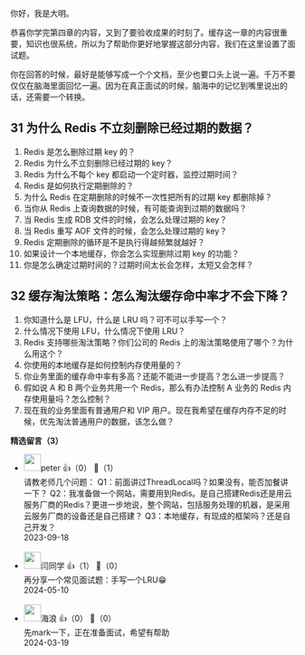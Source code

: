 你好，我是大明。

恭喜你学完第四章的内容，又到了要验收成果的时刻了。缓存这一章的内容很重要，知识也很系统，所以为了帮助你更好地掌握这部分内容，我们在这里设置了面试题。

你在回答的时候，最好是能够写成一个个文档，至少也要口头上说一遍。千万不要仅仅在脑海里面回忆一遍。因为在真正面试的时候，脑海中的记忆到嘴里说出的话，还需要一个转换。

## 31 为什么 Redis 不立刻删除已经过期的数据？

01. Redis 是怎么删除过期 key 的？
02. Redis 为什么不立刻删除已经过期的 key？
03. Redis 为什么不每个 key 都启动一个定时器，监控过期时间？
04. Redis 是如何执行定期删除的？
05. 为什么 Redis 在定期删除的时候不一次性把所有的过期 key 都删除掉？
06. 当你从 Redis 上查询数据的时候，有可能查询到过期的数据吗？
07. 当 Redis 生成 RDB 文件的时候，会怎么处理过期的 key？
08. 当 Redis 重写 AOF 文件的时候，会怎么处理过期的 key？
09. Redis 定期删除的循环是不是执行得越频繁就越好？
10. 如果设计一个本地缓存，你会怎么实现删除过期 key 的功能？
11. 你是怎么确定过期时间的？过期时间太长会怎样，太短又会怎样？

## 32 缓存淘汰策略：怎么淘汰缓存命中率才不会下降？

1. 你知道什么是 LFU，什么是 LRU 吗？可不可以手写一个？
2. 什么情况下使用 LFU，什么情况下使用 LRU？
3. Redis 支持哪些淘汰策略？你们公司的 Redis 上的淘汰策略使用了哪个？为什么用这个？
4. 你使用的本地缓存是如何控制内存使用量的？
5. 你业务里面的缓存命中率有多高？还能不能进一步提高？怎么进一步提高？
6. 假如说 A 和 B 两个业务共用一个 Redis，那么有办法控制 A 业务的 Redis 内存使用量吗？怎么控制？
7. 现在我的业务里面有普通用户和 VIP 用户。现在我希望在缓存内存不足的时候，优先淘汰普通用户的数据，该怎么做？
<div><strong>精选留言（3）</strong></div><ul>
<li><img src="https://static001.geekbang.org/account/avatar/00/10/25/87/f3a69d1b.jpg" width="30px"><span>peter</span> 👍（0） 💬（1）<div>请教老师几个问题：
Q1：前面讲过ThreadLocal吗？如果没有，能否加餐讲一下？
Q2：我准备做一个网站，需要用到Redis。是自己搭建Redis还是用云服务厂商的Redis？更进一步地说，整个网站，包括服务处理的机器，是采用云服务厂商的设备还是自己搭建？
Q3：本地缓存，有现成的框架吗？还是自己开发？</div>2023-09-18</li><br/><li><img src="https://static001.geekbang.org/account/avatar/00/24/da/54/33dabd0a.jpg" width="30px"><span>闫同学</span> 👍（1） 💬（0）<div>再分享一个常见面试题：手写一个LRU😁</div>2024-05-10</li><br/><li><img src="https://static001.geekbang.org/account/avatar/00/22/c4/9f/a01e4bd1.jpg" width="30px"><span>海浪</span> 👍（0） 💬（0）<div>先mark一下，正在准备面试，希望有帮助</div>2024-03-19</li><br/>
</ul>